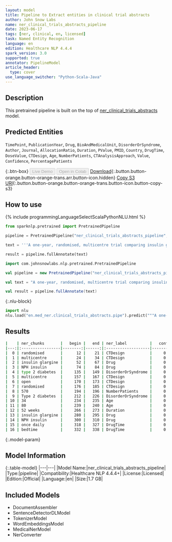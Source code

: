 ```yaml
---
layout: model
title: Pipeline to Extract entities in clinical trial abstracts
author: John Snow Labs
name: ner_clinical_trials_abstracts_pipeline
date: 2023-06-17
tags: [ner, clinical, en, licensed]
task: Named Entity Recognition
language: en
edition: Healthcare NLP 4.4.4
spark_version: 3.0
supported: true
annotator: PipelineModel
article_header:
  type: cover
use_language_switcher: "Python-Scala-Java"
---
```


## Description

This pretrained pipeline is built on the top of [ner_clinical_trials_abstracts](https://nlp.johnsnowlabs.com/2022/06/22/ner_clinical_trials_abstracts_en_3_0.html) model.

## Predicted Entities

`TimePoint`, `PublicationYear`, `Drug`, `BioAndMedicalUnit`, `DisorderOrSyndrome`, `Author`, `Journal`, `AllocationRatio`, `Duration`, `PValue`, `PMID`, `Country`, `DrugTime`, `DoseValue`, `CTDesign`, `Age`, `NumberPatients`, `CTAnalysisApproach`, `Value`, `Confidence`, `PercentagePatients`


{:.btn-box}
<button class="button button-orange" disabled>Live Demo</button>
<button class="button button-orange" disabled>Open in Colab</button>
[Download](https://s3.amazonaws.com/auxdata.johnsnowlabs.com/clinical/models/ner_clinical_trials_abstracts_pipeline_en_4.4.4_3.0_1686990306110.zip){:.button.button-orange.button-orange-trans.arr.button-icon.hidden}
[Copy S3 URI](s3://auxdata.johnsnowlabs.com/clinical/models/ner_clinical_trials_abstracts_pipeline_en_4.4.4_3.0_1686990306110.zip){:.button.button-orange.button-orange-trans.button-icon.button-copy-s3}

## How to use

<div class="tabs-box" markdown="1">
{% include programmingLanguageSelectScalaPythonNLU.html %}

```python
from sparknlp.pretrained import PretrainedPipeline

pipeline = PretrainedPipeline("ner_clinical_trials_abstracts_pipeline", "en", "clinical/models")

text = '''A one-year, randomised, multicentre trial comparing insulin glargine with NPH insulin in combination with oral agents in patients with type 2 diabetes. In a multicentre, open, randomised study, 570 patients with Type 2 diabetes, aged 34 - 80 years, were treated for 52 weeks with insulin glargine or NPH insulin given once daily at bedtime.'''

result = pipeline.fullAnnotate(text)
```
```scala
import com.johnsnowlabs.nlp.pretrained.PretrainedPipeline

val pipeline = new PretrainedPipeline("ner_clinical_trials_abstracts_pipeline", "en", "clinical/models")

val text = "A one-year, randomised, multicentre trial comparing insulin glargine with NPH insulin in combination with oral agents in patients with type 2 diabetes. In a multicentre, open, randomised study, 570 patients with Type 2 diabetes, aged 34 - 80 years, were treated for 52 weeks with insulin glargine or NPH insulin given once daily at bedtime."

val result = pipeline.fullAnnotate(text)
```


{:.nlu-block}
```python
import nlu
nlu.load("en.med_ner.clinical_trials_abstracts.pipe").predict("""A one-year, randomised, multicentre trial comparing insulin glargine with NPH insulin in combination with oral agents in patients with type 2 diabetes. In a multicentre, open, randomised study, 570 patients with Type 2 diabetes, aged 34 - 80 years, were treated for 52 weeks with insulin glargine or NPH insulin given once daily at bedtime.""")
```

</div>


## Results

```bash
|    | ner_chunks       |   begin |   end | ner_label          |   confidence |
|---:|:-----------------|--------:|------:|:-------------------|-------------:|
|  0 | randomised       |      12 |    21 | CTDesign           |     0.9996   |
|  1 | multicentre      |      24 |    34 | CTDesign           |     0.9998   |
|  2 | insulin glargine |      52 |    67 | Drug               |     0.99135  |
|  3 | NPH insulin      |      74 |    84 | Drug               |     0.9687   |
|  4 | type 2 diabetes  |     135 |   149 | DisorderOrSyndrome |     0.999933 |
|  5 | multicentre      |     157 |   167 | CTDesign           |     0.9997   |
|  6 | open             |     170 |   173 | CTDesign           |     0.9988   |
|  7 | randomised       |     176 |   185 | CTDesign           |     0.9984   |
|  8 | 570              |     194 |   196 | NumberPatients     |     0.9906   |
|  9 | Type 2 diabetes  |     212 |   226 | DisorderOrSyndrome |     0.9999   |
| 10 | 34               |     234 |   235 | Age                |     0.9999   |
| 11 | 80               |     239 |   240 | Age                |     0.9931   |
| 12 | 52 weeks         |     266 |   273 | Duration           |     0.9794   |
| 13 | insulin glargine |     280 |   295 | Drug               |     0.989    |
| 14 | NPH insulin      |     300 |   310 | Drug               |     0.97955  |
| 15 | once daily       |     318 |   327 | DrugTime           |     0.999    |
| 16 | bedtime          |     332 |   338 | DrugTime           |     0.9937   |
```

{:.model-param}
## Model Information

{:.table-model}
|---|---|
|Model Name:|ner_clinical_trials_abstracts_pipeline|
|Type:|pipeline|
|Compatibility:|Healthcare NLP 4.4.4+|
|License:|Licensed|
|Edition:|Official|
|Language:|en|
|Size:|1.7 GB|

## Included Models

- DocumentAssembler
- SentenceDetectorDLModel
- TokenizerModel
- WordEmbeddingsModel
- MedicalNerModel
- NerConverter